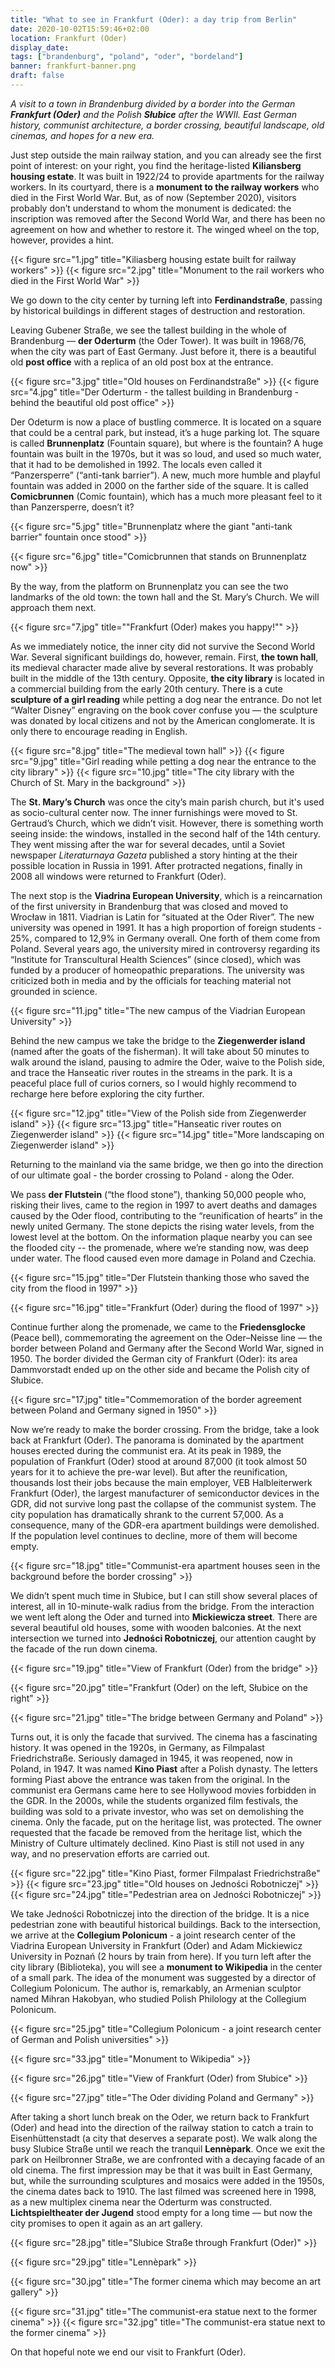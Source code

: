 ```yaml
---
title: "What to see in Frankfurt (Oder): a day trip from Berlin"
date: 2020-10-02T15:59:46+02:00
location: Frankfurt (Oder)
display_date:
tags: ["brandenburg", "poland", "oder", "bordeland"]
banner: frankfurt-banner.png
draft: false
---
```


_A visit to a town in Brandenburg divided by a border into the German **Frankfurt (Oder)** and the Polish **Słubice** after the WWII. East German history, communist architecture, a border crossing, beautiful landscape, old cinemas, and hopes for a new era._

<!--more-->

Just step outside the main railway station, and you can already see the first point of interest: on your right, you find the heritage-listed **Kiliansberg housing estate**. It was built in 1922/24 to provide apartments for the railway workers. In its courtyard, there is a **monument to the railway workers** who died in the First World War. But, as of now (September 2020), visitors probably don’t understand to whom the monument is dedicated: the inscription was removed after the Second World War, and there has been no agreement on how and whether to restore it. The winged wheel on the top, however, provides a hint.

{{< figure src="1.jpg" title="Kiliasberg housing estate built for railway workers" >}}
{{< figure src="2.jpg" title="Monument to the rail workers who died in the First World War" >}}

We go down to the city center by turning left into **Ferdinandstraße**, passing by historical buildings in different stages of destruction and restoration. 

Leaving Gubener Straße, we see the tallest building in the whole of Brandenburg — **der Oderturm** (the Oder Tower). It was built in 1968/76, when the city was part of East Germany. Just before it, there is a beautiful old **post office** with a replica of an old post box at the entrance.

{{< figure src="3.jpg" title="Old houses on Ferdinandstraße" >}}
{{< figure src="4.jpg" title="Der Oderturm - the tallest building in Brandenburg - behind the beautiful old post office" >}}

Der Odeturm is now a place of bustling commerce. It is located on a square that could be a central park, but instead, it’s a huge parking lot. The square is called **Brunnenplatz** (Fountain square), but where is the fountain? A huge fountain was built in the 1970s, but it was so loud, and used so much water, that it had to be demolished in 1992. The locals even called it “Panzersperre” (“anti-tank barrier”). A new, much more humble and playful fountain was added in 2000 on the farther side of the square. It is called **Comicbrunnen** (Comic fountain), which has a much more pleasant feel to it than Panzersperre, doesn’t it?

{{< figure src="5.jpg" title="Brunnenplatz where the giant \"anti-tank barrier\" fountain once stood" >}}

{{< figure src="6.jpg" title="Comicbrunnen that stands on Brunnenplatz now" >}}

By the way, from the platform on Brunnenplatz you can see the two landmarks of the old town: the town hall and the St. Mary’s Church. We will approach them next.

{{< figure src="7.jpg" title="\"Frankfurt (Oder) makes you happy!\"" >}}

As we immediately notice, the inner city did not survive the Second World War. Several significant buildings do, however, remain. First, **the town hall**, its medieval character made alive by several restorations. It was probably built in the middle of the 13th century. Opposite, **the city library** is located in a commercial building from the early 20th century. There is a cute **sculpture of a girl reading** while petting a dog near the entrance. Do not let “Walter Disney” engraving on the book cover confuse you — the sculpture was donated by local citizens and not by the American conglomerate. It is only there to encourage reading in English.

{{< figure src="8.jpg" title="The medieval town hall" >}}
{{< figure src="9.jpg" title="Girl reading while petting a dog near the entrance to the city library" >}}
{{< figure src="10.jpg" title="The city library with the Church of St. Mary in the background" >}}

The **St. Mary’s Church** was once the city’s main parish church, but it's used as socio-cultural center now. The inner furnishings were moved to St. Gertraud’s Church, which we didn’t visit. However, there is something worth seeing inside: the windows, installed in the second half of the 14th century. They went missing after the war for several decades, until a Soviet newspaper *Literaturnaya Gazeta* published a story hinting at the their possible location in Russia in 1991. After protracted negations, finally in 2008 all windows were returned to Frankfurt (Oder).

The next stop is the **Viadrina European University**, which is a reincarnation of the first university in Brandenburg that was closed and moved to Wrocław in 1811. Viadrian is Latin for “situated at the Oder River”. The new university was opened in 1991. It has a high proportion of foreign students - 25%, compared to 12,9% in Germany overall. One forth of them come from Poland. Several years ago, the university mired in controversy regarding its “Institute for Transcultural Health Sciences” (since closed), which was funded by a producer of homeopathic preparations. The university was criticized both in media and by the officials for teaching material not grounded in science.

{{< figure src="11.jpg" title="The new campus of the Viadrian European University" >}}

Behind the new campus we take the bridge to the **Ziegenwerder island** (named after the goats of the fisherman). It will take about 50 minutes to walk around the island, pausing to admire the Oder, waive to the Polish side, and trace the Hanseatic river routes in the streams in the park. It is a peaceful place full of curios corners, so I would highly recommend to recharge here before exploring the city further.

{{< figure src="12.jpg" title="View of the Polish side from Ziegenwerder island" >}}
{{< figure src="13.jpg" title="Hanseatic river routes on Ziegenwerder island" >}}
{{< figure src="14.jpg" title="More landscaping on Ziegenwerder island" >}}

Returning to the mainland via the same bridge, we then go into the direction of our ultimate goal - the border crossing to Poland - along the Oder.

We pass **der Flutstein** (“the flood stone”), thanking 50,000 people who, risking their lives, came to the region in 1997 to avert deaths and damages caused by the Oder flood, contributing to the “reunification of hearts” in the newly united Germany. The stone depicts the rising water levels, from the lowest level at the bottom.  On the information plaque nearby you can see the flooded city -- the promenade, where we’re standing now, was deep under water. The flood caused even more damage in Poland and Czechia. 

{{< figure src="15.jpg" title="Der Flutstein thanking those who saved the city from the flood in 1997" >}}

{{< figure src="16.jpg" title="Frankfurt (Oder) during the flood of 1997" >}}

Continue further along the promenade, we came to the **Friedensglocke** (Peace bell), commemorating the agreement on the Oder–Neisse line — the border between Poland and Germany after the Second World War, signed in 1950. The border divided the German city of Frankfurt (Oder): its area Dammvorstadt ended up on the other side and became the Polish city of Słubice.

{{< figure src="17.jpg" title="Commemoration of the border agreement between Poland and Germany signed in 1950" >}}

Now we’re ready to make the border crossing. From the bridge, take a look back at Frankfurt (Oder). The panorama is dominated by the apartment houses erected during the communist era. At its peak in 1989, the population of Frankfurt (Oder) stood at around 87,000 (it took almost 50 years for it to achieve the pre-war level). But after the reunification, thousands lost their jobs because the main employer, VEB Halbleiterwerk Frankfurt (Oder), the largest manufacturer of semiconductor devices in the GDR, did not survive long past the collapse of the communist system. The city population has dramatically shrank to the current 57,000. As a consequence, many of the GDR-era apartment buildings were demolished. If the population level continues to decline, more of them will become empty.

{{< figure src="18.jpg" title="Communist-era apartment houses seen in the background before the border crossing" >}}

We didn’t spent much time in Słubice, but I can still show several places of interest, all in 10-minute-walk radius from the bridge. From the interaction we went left along the Oder and turned into **Mickiewicza street**. There are several beautiful old houses, some with wooden balconies. At the next intersection we turned into **Jedności Robotniczej**, our attention caught by the facade of the run down cinema.

{{< figure src="19.jpg" title="View of Frankfurt (Oder) from the bridge" >}}

{{< figure src="20.jpg" title="Frankfurt (Oder) on the left, Słubice on the right" >}}

{{< figure src="21.jpg" title="The bridge between Germany and Poland" >}}

Turns out, it is only the facade that survived. The cinema has a fascinating history. It was opened in the 1920s, in Germany, as Filmpalast Friedrichstraße. Seriously damaged in 1945, it was reopened, now in Poland, in 1947. It was named **Kino Piast** after a Polish dynasty. The letters forming Piast above the entrance was taken from the original. In the communist era Germans came here to see Hollywood movies forbidden in the GDR. In the 2000s, while the students organized film festivals, the building was sold to a private investor, who was set on demolishing the cinema. Only the facade, put on the heritage list, was protected. The owner requested that the facade be removed from the heritage list, which the Ministry of Culture ultimately declined. Kino Piast is still not used in any way, and no preservation efforts are carried out.

{{< figure src="22.jpg" title="Kino Piast, former Filmpalast Friedrichstraße" >}}
{{< figure src="23.jpg" title="Old houses on Jedności Robotniczej" >}}
{{< figure src="24.jpg" title="Pedestrian area on Jedności Robotniczej" >}}

We take Jedności Robotniczej into the direction of the bridge. It is a nice pedestrian zone with beautiful historical buildings. Back to the intersection, we arrive at the **Collegium Polonicum** - a joint research center of the Viadrina European University in Frankfurt (Oder) and Adam Mickiewicz University in Poznań (2 hours by train from here). If you turn left after the city library (Biblioteka), you will see a **monument to Wikipedia** in the center of a small park. The idea of the monument was suggested by a director of Collegium Polonicum. The author is, remarkably, an Armenian sculptor named Mihran Hakobyan, who studied Polish Philology at the Collegium Polonicum.

{{< figure src="25.jpg" title="Collegium Polonicum - a joint research center of German and Polish universities" >}}

{{< figure src="33.jpg" title="Monument to Wikipedia" >}}

{{< figure src="26.jpg" title="View of Frankfurt (Oder) from Słubice" >}}

{{< figure src="27.jpg" title="The Oder dividing Poland and Germany" >}}

After taking a short lunch break on the Oder, we return back to Frankfurt (Oder) and head into the direction of the railway station to catch a train to Eisenhüttenstadt (a city that deserves a separate post). We walk along the busy Slubice Straße until we reach the tranquil **Lennèpark**. Once we exit the park on Heilbronner Straße, we are confronted with a decaying facade of an old cinema. The first impression may be that it was built in East Germany, but, while the surrounding sculptures and mosaics were added in the 1950s, the cinema dates back to 1910. The last filmed was screened here in 1998, as a new multiplex cinema near the Oderturm was constructed. **Lichtspieltheater der Jugend** stood empty for a long time — but now the city promises to open it again as an art gallery.

{{< figure src="28.jpg" title="Slubice Straße through Frankfurt (Oder)" >}}

{{< figure src="29.jpg" title="Lennèpark" >}}

{{< figure src="30.jpg" title="The former cinema which may become an art gallery" >}}

{{< figure src="31.jpg" title="The communist-era statue next to the former cinema" >}}
{{< figure src="32.jpg" title="The communist-era statue next to the former cinema" >}}

On that hopeful note we end our visit to Frankfurt (Oder).
